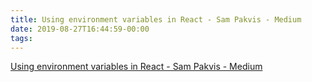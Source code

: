```yaml
---
title: Using environment variables in React - Sam Pakvis - Medium
date: 2019-08-27T16:44:59-00:00
tags:
---
```


[Using environment variables in React - Sam Pakvis - Medium](https://medium.com/@trekinbami/using-environment-variables-in-react-6b0a99d83cf5)
